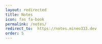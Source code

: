 ```yaml
---
layout: redirected  
title: Notes
icon: fas fa-book
permalink: /notes/
redirect_to:  https://notes.mineo333.dev
order: 5
---
```

